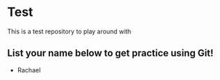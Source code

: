# Test
This is a test repository to play around with

## List your name below to get practice using Git!
*  Rachael